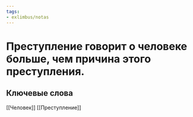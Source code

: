 ```yaml
---
tags: 
- exlimbus/notas
---
```

# Преступление говорит о человеке больше, чем причина этого преступления.

## Ключевые слова
[[Человек]] [[Преступление]]